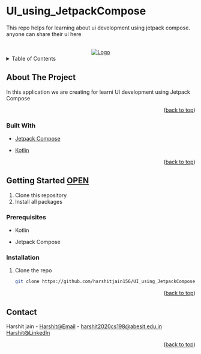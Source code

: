 

# UI_using_JetpackCompose
This repo helps for learning about ui development using jetpack compose. anyone can share their ui here

<div id="top"></div>




<!-- PROJECT LOGO -->
<br />
<div align="center">
  <a href="https://miro.medium.com/max/1400/1*2v6zotc8p-bt9oX2mI0vkQ.png">
    <img src="https://miro.medium.com/max/1400/1*2v6zotc8p-bt9oX2mI0vkQ.png" alt="Logo">
  </a>
  </div>

 



<!-- TABLE OF CONTENTS -->
<details>
  <summary>Table of Contents</summary>
  <ol>
    <li>
      <a href="#about-the-project">About The Project</a>
      <ul>
        <li><a href="#built-with">Built With</a></li>
      </ul>
    </li>
    <li>
      <a href="#getting-started">Getting Started</a>
      <ul>
        <li><a href="#prerequisites">Prerequisites</a></li>
        <li><a href="#installation">Installation</a></li>
      </ul>
    </li>
  </ol>
</details>



<!-- ABOUT THE PROJECT -->
## About The Project

In this application we are creating for learni UI development using Jetpack Compose 




<p align="right">(<a href="#top">back to top</a>)</p>



### Built With

* [Jetpack Compose](https://developer.android.com/jetpack/compose/documentation)

* [Kotlin](https://kotlinlang.org/docs/getting-started.html)


<p align="right">(<a href="#top">back to top</a>)</p>



<!-- GETTING STARTED -->
## Getting Started [OPEN](https://github.com/harshitjain156/UI_using_JetpackCompose)
1. Clone this repository
2. Install all packages

### Prerequisites

* Kotlin

* Jetpack Compose


### Installation

1. Clone the repo
   ```sh
   git clone https://github.com/harshitjain156/UI_using_JetpackCompose
   ```


<p align="right">(<a href="#top">back to top</a>)</p>



<!-- CONTACT -->
## Contact


Harshit jain - [Harshit@Email](harshit2020cs198@abesit.edu.in) - harshit2020cs198@abesit.edu.in<br>
                [Harshit@LinkedIn](https://www.linkedin.com/in/harshitjain-work/)



<p align="right">(<a href="#top">back to top</a>)</p>




